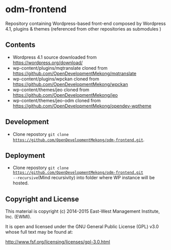 # odm-frontend
Repository containing Wordpress-based front-end composed by Wordpress 4.1, plugins &amp; themes (referenced from other repositories as submodules )

## Contents

* Wordpress 4.1 source downloaded from https://wordpress.org/download/
* wp-content/plugins/mqtranslate cloned from https://github.com/OpenDevelopmentMekong/mqtranslate
* wp-content/plugins/wpckan cloned from https://github.com/OpenDevelopmentMekong/wpckan
* wp-content/themes/jeo cloned from https://github.com/OpenDevelopmentMekong/jeo
* wp-content/themes/jeo-odm cloned from https://github.com/OpenDevelopmentMekong/opendev-wptheme

## Development

* Clone repostory <code>git clone https://github.com/OpenDevelopmentMekong/odm-frontend.git</code>.

## Deployment

* Clone repostory <code>git clone https://github.com/OpenDevelopmentMekong/odm-frontend.git --recursive</code>(Mind recursivity) into folder where WP instance will be hosted.

## Copyright and License

This material is copyright (c) 2014-2015 East-West Management Institute, Inc. (EWMI).

It is open and licensed under the GNU General Public License (GPL) v3.0 whose full text may be found at:

http://www.fsf.org/licensing/licenses/gpl-3.0.html
